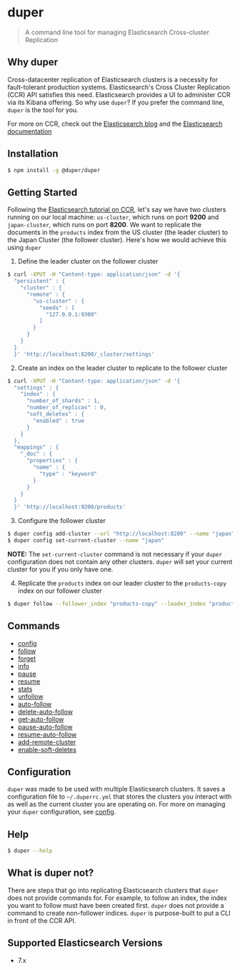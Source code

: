 # duper

> A command line tool for managing Elasticsearch Cross-cluster Replication

## Why duper

Cross-datacenter replication of Elasticsearch clusters is a necessity for fault-tolerant production systems. Elasticsearch's Cross Cluster Replication (CCR) API satisfies this need. Elasticsearch provides a UI to administer CCR via its Kibana offering. So why use `duper`? If you prefer the command line, `duper` is the tool for you.

For more on CCR, check out the [Elasticsearch blog](https://www.elastic.co/blog/cross-datacenter-replication-with-elasticsearch-cross-cluster-replication) and the [Elasticsearch documentation](https://www.elastic.co/guide/en/elasticsearch/reference/current/ccr-apis.html)

## Installation

```sh
$ npm install -g @duper/duper
```

## Getting Started

Following the [Elasticsearch tutorial on CCR](https://www.elastic.co/blog/cross-datacenter-replication-with-elasticsearch-cross-cluster-replication), let's say we have two clusters running on our local machine: `us-cluster`, which runs on port **9200** and `japan-cluster`, which runs on port **8200**. We want to replicate the documents in the `products` index from the US cluster (the leader cluster) to the Japan Cluster (the follower cluster). Here's how we would achieve this using `duper`

1. Define the leader cluster on the follower cluster

```sh
$ curl -XPUT -H "Content-type: application/json" -d '{
  "persistent" : {
    "cluster" : {
      "remote" : {
        "us-cluster" : {
          "seeds" : [
            "127.0.0.1:9300"
          ]
        }
      }
    }
  }
  }' 'http://localhost:8200/_cluster/settings'
```

2. Create an index on the leader cluster to replicate to the follower cluster

```sh
$ curl -XPUT -H "Content-type: application/json" -d '{
  "settings" : {
    "index" : {
      "number_of_shards" : 1,
      "number_of_replicas" : 0,
      "soft_deletes" : {
        "enabled" : true      
      }
    }
  },
  "mappings" : {
    "_doc" : {
      "properties" : {
        "name" : {
          "type" : "keyword"
        }
      }
    }
  }
  }' 'http://localhost:9200/products'
```

3. Configure the follower cluster

```sh
$ duper config add-cluster --url "http://localhost:8200" --name "japan"
$ duper config set-current-cluster --name "japan"
```

**NOTE:** The `set-current-cluster` command is not necessary if your `duper` configuration does not contain any other clusters. `duper` will set your current cluster for you if you only have one.

4. Replicate the `products` index on our leader cluster to the `products-copy` index on our follower cluster

```sh
$ duper follow --follower_index "products-copy" --leader_index "products" --remote-cluster "us-cluster"
```

## Commands

- [config](./packages/config/README.md)
- [follow](./packages/follow/README.md)
- [forget](./packages/forget/README.md)
- [info](./packages/info/README.md)
- [pause](./packages/pause/README.md)
- [resume](./packages/resume/README.md)
- [stats](./packages/stats/README.md)
- [unfollow](./packages/unfollow/README.md)
- [auto-follow](./packages/auto-follow/README.md)
- [delete-auto-follow](./packages/delete-auto-follow/README.md)
- [get-auto-follow](./packages/get-auto-follow/README.md)
- [pause-auto-follow](./packages/pause-auto-follow/README.md)
- [resume-auto-follow](./packages/resume-auto-follow/README.md)
- [add-remote-cluster](./packages/add-remote-cluster/README.md)
- [enable-soft-deletes](./packages/enable-soft-deletes/README.md)

## Configuration

`duper` was made to be used with multiple Elasticsearch clusters. It saves a configuration file to `~/.duperrc.yml` that stores the clusters you interact with as well as the current cluster you are operating on. For more on managing your `duper` configuration, see [config](./packages/config/README.md).

## Help

```sh
$ duper --help
```

## What is duper not?

There are steps that go into replicating Elasticsearch clusters that `duper` does not provide commands for. For example, to follow an index, the index you want to follow must have been created first. `duper` does not provide a command to create non-follower indices. `duper` is purpose-built to put a CLI in front of the CCR API.

## Supported Elasticsearch Versions

- 7.x
